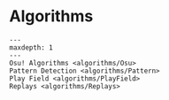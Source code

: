 # Algorithms

```{toctree}
---
maxdepth: 1
---
Osu! Algorithms <algorithms/Osu>
Pattern Detection <algorithms/Pattern>
Play Field <algorithms/PlayField>
Replays <algorithms/Replays>
```